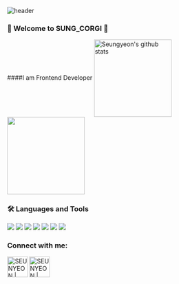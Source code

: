 ![header](https://capsule-render.vercel.app/api?type=waving&color=gradient&height=250&section=header&text=SUNG_CORGI&fontSize=90)


### 🌈 Welcome to SUNG_CORGI 👋
####I am Frontend Developer
<a href="https://github.com/ssyeon612"><img align="center" style="height:180px" src="https://github-readme-stats.vercel.app/api?username=ssyeon612&show_icons=true&include_all_commits=true&theme=nord&hide_border=true" alt="Seungyeon's github stats" /></a>
<a href="https://github.com/ssyeon612"><img align="center" style="height:180px" src="https://github-readme-stats.vercel.app/api/top-langs/?username=ssyeon612&layout=compact&theme=nord&hide_border=true" /></a> 



### 🛠 Languages and Tools
<img src="https://img.shields.io/badge/HTML5-E34F26?style=flat-square&logo=HTML5&logoColor=white"/> 
<img src="https://img.shields.io/badge/CSS3-1572B6?style=flat-square&logo=CSS3&logoColor=white"/>
<img src="https://img.shields.io/badge/JavaScript-F7DF1E?style=flat-square&logo=JavaScript&logoColor=white"/>
<img src="https://img.shields.io/badge/Vue-4FC08D?style=flat-square&logo=vuedotjs&logoColor=white"/>
<img src="https://img.shields.io/badge/Nuxt-00DC82?style=flat-square&logo=nuxtdotjs&logoColor=white"/>
<img src="https://img.shields.io/badge/Intelli J-000000?style=flat-square&logo=intellijidea&logoColor=white"/>
<img src="https://img.shields.io/badge/VS Code-007ACC?style=flat-square&logo=visualstudiocode&logoColor=white"/>


### Connect with me:

[<img align="left" alt="SEUNYEON | tistory" width="48px" src="https://img.icons8.com/color/48/000000/blog.png" />][website]
[<img align="left" alt="SEUNYEON | Instagram" width="48px" src="https://img.icons8.com/color/48/000000/instagram-new--v2.png" />][instagram]

[website]: https://yeongseungjeong.tistory.com/
[instagram]: https://instagram.com/seungyo._.da
